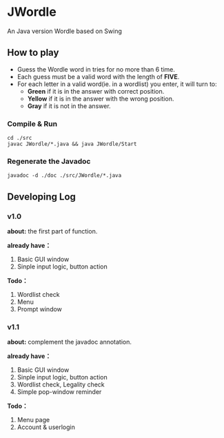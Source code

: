 # JWordle
An Java version Wordle based on Swing

## How to play
- Guess the Wordle word in tries for no more than 6 time.
- Each guess must be a valid word with the length of **FIVE**.
- For each letter in a valid word(ie. in a wordlist) you enter, it will turn to:
    - **Green** if it is in the answer with correct position.
    - **Yellow** if it is in the answer with the wrong position.
    - **Gray** if it is not in the answer.


### Compile & Run
```shell
cd ./src
javac JWordle/*.java && java JWordle/Start
```

### Regenerate the Javadoc

```shell
javadoc -d ./doc ./src/JWordle/*.java 
```

## Developing Log

### v1.0

**about:** the first part of function.

**already have：**

1. Basic GUI window
2. Sinple input logic, button action

**Todo：**

1. Wordlist check
2. Menu
3. Prompt window

### v1.1

**about:** complement the javadoc annotation.

**already have：**

1. Basic GUI window
2. Sinple input logic, button action
3. Wordlist check, Legality check
4. Simple pop-window reminder

**Todo：**

1. Menu page
2. Account & userlogin


